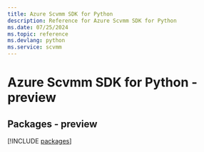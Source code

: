 ```yaml
---
title: Azure Scvmm SDK for Python
description: Reference for Azure Scvmm SDK for Python
ms.date: 07/25/2024
ms.topic: reference
ms.devlang: python
ms.service: scvmm
---
```

# Azure Scvmm SDK for Python - preview
## Packages - preview
[!INCLUDE [packages](scvmm-index.md)]